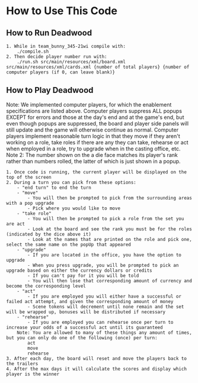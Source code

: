 # How to Use This Code

## How to Run Deadwood

    1. While in team_bunny_345-21wi compile with:  
        ./compile.sh
    2. Then decide player number run with:
        ./run.sh src/main/resources/xml/board.xml src/main/resources/xml/cards.xml {number of total players} {number of computer players (if 0, can leave blank)}

## How to Play Deadwood
Note: We implemented computer players, for which the enablement specifications are listed above. Computer players suppress ALL popups EXCEPT for errors and those at the day's end and at the game's end, but even though popups are suppressed, the board and player side panels will still update and the game will otherwise continue as normal. Computer players implement reasonable turn logic in that they move if they aren't working on a role, take roles if there are any they can take, rehearse or act when employed in a role, try to upgrade when in the casting office, etc.
Note 2: The number shown on the a die face matches its player's rank rather than numbers rolled, the latter of which is just shown in a popup.

    1. Once code is running, the current player will be displayed on the top of the screen
    2. During a turn you can pick from these options:
        - "end turn" to end the turn
        - "move"
            - You will then be prompted to pick from the surrounding areas with a pop upgrade
            - Pick where you would like to move
        - "take role" 
            - You will then be prompted to pick a role from the set you are act
            - Look at the board and see the rank you must be for the roles (indicated by the dice above it)
            - Look at the names that are printed on the role and pick one, select the same name on the popUp that appeared
        - "upgrade"
            - If you are located in the office, you have the option to upgrade
            - When you press upgrade, you will be prompted to pick an upgrade based on either the currency dollars or credits
            - If you can't pay for it you will be told
            - You will then lose that corresponding amount of currency and become the corresponding level
        - "act" 
            - If you are employed you will either have a successful or failed act attempt, and given the corresponding amount of money
            - Scene tokens will decrement until none remain and the set will be wrapped up, bonuses will be distributed if necessary
        - "rehearse"
            - If you are employed you can rehearse once per turn to increase your odds of a successful act until its guaranteed
        Note: You are allowed to many of these things any amount of times, but you can only do one of the following (once) per turn:
            act
            move
            rehearse
    3. After each day, the board will reset and move the players back to the trailers
    4. After the max days it will calculate the scores and display which player is the winner
